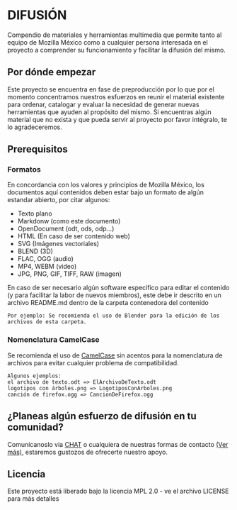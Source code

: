 # DIFUSIÓN
Compendio de materiales y herramientas multimedia que permite tanto al equipo de Mozilla México como a cualquier persona interesada en el proyecto a comprender su funcionamiento y facilitar la difusión del mismo.

## Por dónde empezar

Este proyecto se encuentra en fase de preproducción por lo que por el momento concentramos nuestros esfuerzos en reunir el material existente para ordenar, catalogar y evaluar la necesidad de generar nuevas herramientas que ayuden al propósito del mismo. Si encuentras algún material que no exista y que pueda servir al proyecto por favor intégralo, te lo agradeceremos.

## Prerequisitos

### Formatos

En concordancia con los valores y principios de Mozilla México, los documentos aquí contenidos deben estar bajo un formato de algún estandar abierto, por citar algunos:
* Texto plano
* Markdonw (como este documento)
* OpenDocument (odt, ods, odp...)
* HTML (En caso de ser contenido web)
* SVG (Imágenes vectoriales)
* BLEND (3D)
* FLAC, OGG (audio)
* MP4, WEBM (video)
* JPG, PNG, GIF, TIFF, RAW (imagen)

En caso de ser necesario algún software específico para editar el contenido (y para facilitar la labor de nuevos miembros), este debe ir descrito en un archivo README.md dentro de la carpeta contenedora del contenido

```
Por ejemplo: Se recomienda el uso de Blender para la edición de los archivos de esta carpeta.
```

### Nomenclatura CamelCase

Se recomienda el uso de [CamelCase](https://es.wikipedia.org/wiki/CamelCase) sin acentos para la nomenclatura de archivos para evitar cualquier problema de compatibilidad.

```
Algunos ejemplos:
el archivo de texto.odt => ElArchivoDeTexto.odt
logotipos con árboles.png => LogotiposConArboles.png
canción de firefox.ogg => CancionDeFirefox.ogg
```

## ¿Planeas algún esfuerzo de difusión en tu comunidad?

Comunícanoslo via [CHAT](http://www.mozilla-mexico.org/chat/) o cualquiera de nuestras formas de contacto [(Ver más)](http://www.mozilla-mexico.org/), estaremos gustozos de ofrecerte nuestro apoyo.

## Licencia

Este proyecto está liberado bajo la licencia MPL 2.0 - ve el archivo LICENSE para más detalles
